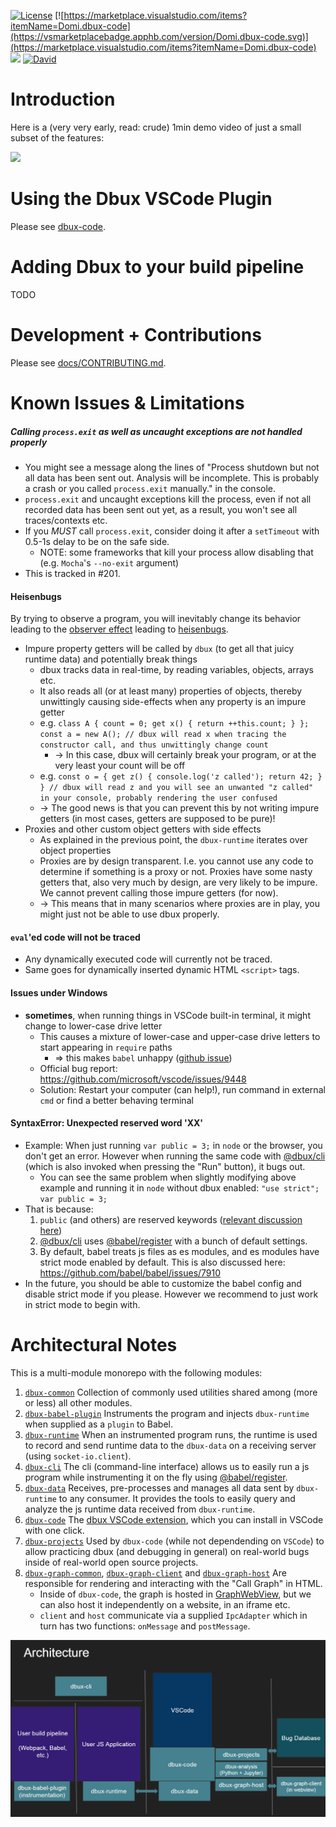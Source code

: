 [![License](https://img.shields.io/badge/License-Apache%202.0-blue.svg)](https://opensource.org/licenses/Apache-2.0)
[![https://marketplace.visualstudio.com/items?itemName=Domi.dbux-code](https://vsmarketplacebadge.apphb.com/version/Domi.dbux-code.svg)](https://marketplace.visualstudio.com/items?itemName=Domi.dbux-code)
[![](https://vsmarketplacebadge.apphb.com/installs-short/Domi.dbux-code.svg)](https://marketplace.visualstudio.com/items?itemName=Domi.dbux-code)
[![David](https://flat.badgen.net/david/dev/Domiii/dbux)](https://david-dm.org/Domiii/dbux?type=dev)


# Introduction

Here is a (very very early, read: crude) 1min demo video of just a small subset of the features:

<a href="https://www.youtube.com/watch?v=VAFcj75-vSs" target="_blank" alt="video">
   <img src="http://img.youtube.com/vi/VAFcj75-vSs/0.jpg">
</a>

# Using the Dbux VSCode Plugin

Please see [dbux-code](dbux-code).

# Adding Dbux to your build pipeline

TODO


# Development + Contributions

Please see [docs/CONTRIBUTING.md](docs/CONTRIBUTING.md).


# Known Issues & Limitations

##### Calling `process.exit` as well as uncaught exceptions are not handled properly
* You might see a message along the lines of "Process shutdown but not all data has been sent out. Analysis will be incomplete. This is probably a crash or you called `process.exit` manually." in the console.
* `process.exit` and uncaught exceptions kill the process, even if not all recorded data has been sent out yet, as a result, you won't see all traces/contexts etc.
* If you *MUST* call `process.exit`, consider doing it after a `setTimeout` with 0.5-1s delay to be on the safe side.
   * NOTE: some frameworks that kill your process allow disabling that (e.g. `Mocha`'s `--no-exit` argument)
* This is tracked in #201.

#### Heisenbugs
By trying to observe a program, you will inevitably change its behavior leading to the [observer effect](https://en.wikipedia.org/wiki/Observer_effect_(physics)) leading to [heisenbugs](https://en.wikipedia.org/wiki/Heisenbug).

* Impure property getters will be called by `dbux` (to get all that juicy runtime data) and potentially break things
   * dbux tracks data in real-time, by reading variables, objects, arrays etc.
   * It also reads all (or at least many) properties of objects, thereby unwittingly causing side-effects when any property is an impure getter
   * e.g. `class A { count = 0; get x() { return ++this.count; } }; const a = new A(); // dbux will read x when tracing the constructor call, and thus unwittingly change count`
      * -> In this case, dbux will certainly break your program, or at the very least your count will be off
   * e.g. `const o = { get z() { console.log('z called'); return 42; } } // dbux will read z and you will see an unwanted "z called" in your console, probably rendering the user confused`
   * -> The good news is that you can prevent this by not writing impure getters (in most cases, getters are supposed to be pure)!
* Proxies and other custom object getters with side effects
   * As explained in the previous point, the `dbux-runtime` iterates over object properties
   * Proxies are by design transparent. I.e. you cannot use any code to determine if something is a proxy or not. Proxies have some nasty getters that, also very much by design, are very likely to be impure. We cannot prevent calling those impure getters (for now).
   * -> This means that in many scenarios where proxies are in play, you might just not be able to use dbux properly.

#### `eval`'ed code will not be traced
* Any dynamically executed code will currently not be traced.
* Same goes for dynamically inserted dynamic HTML `<script>` tags.

#### Issues under Windows
* **sometimes**, when running things in VSCode built-in terminal, it might change to lower-case drive letter
   * This causes a mixture of lower-case and upper-case drive letters to start appearing in `require` paths
      * => this makes `babel` unhappy ([github issue](https://github.com/webpack/webpack/issues/2815))
   * Official bug report: https://github.com/microsoft/vscode/issues/9448
   * Solution: Restart your computer (can help!), run command in external `cmd` or find a better behaving terminal


#### SyntaxError: Unexpected reserved word 'XX'
* Example: When just running `var public = 3;` in `node` or the browser, you don't get an error. However when running the same code with [@dbux/cli](dbux-cli) (which is also invoked when pressing the "Run" button), it bugs out.
   * You can see the same problem when slightly modifying above example and running it in `node` without dbux enabled: `"use strict"; var public = 3;`
* That is because:
   1. `public` (and others) are reserved keywords ([relevant discussion here](https://stackoverflow.com/questions/6458935/just-how-reserved-are-the-words-private-and-public-in-javascript))
   1. [@dbux/cli](dbux-cli) uses [@babel/register](https://babeljs.io/docs/en/babel-register) with a bunch of default settings.
   1. By default, babel treats js files as es modules, and es modules have strict mode enabled by default. This is also discussed here: https://github.com/babel/babel/issues/7910
* In the future, you should be able to customize the babel config and disable strict mode if you please. However we recommend to just work in strict mode to begin with.


# Architectural Notes

This is a multi-module monorepo with the following modules:

1. [`dbux-common`](dbux-common) Collection of commonly used utilities shared among (more or less) all other modules.
1. [`dbux-babel-plugin`](dbux-babel-plugin) Instruments the program and injects `dbux-runtime` when supplied as a `plugin` to Babel.
1. [`dbux-runtime`](dbux-runtime) When an instrumented program runs, the runtime is used to record and send runtime data to the `dbux-data` on a receiving server (using `socket-io.client`).
1. [`dbux-cli`](dbux-cli) The cli (command-line interface) allows us to easily run a js program while instrumenting it on the fly using [@babel/register](https://babeljs.io/docs/en/babel-register).
1. [`dbux-data`](dbux-data) Receives, pre-processes and manages all data sent by `dbux-runtime` to any consumer. It provides the tools to easily query and analyze the js runtime data received from `dbux-runtime`.
1. [`dbux-code`](dbux-code) The [dbux VSCode extension](https://marketplace.visualstudio.com/items?itemName=Domi.dbux-code), which you can install in VSCode with one click.
1. [`dbux-projects`](dbux-projects) Used by `dbux-code` (while not dependending on `VSCode`) to allow practicing dbux (and debugging in general) on real-world bugs inside of real-world open source projects.
1. [`dbux-graph-common`](dbux-graph-common), [`dbux-graph-client`](dbux-graph-client) and [`dbux-graph-host`](dbux-graph-host) Are responsible for rendering and interacting with the "Call Graph" in HTML.
   * Inside of `dbux-code`, the graph is hosted in [GraphWebView](dbux-code/src/graphView/GraphWebView.js), but we can also host it independently on a website, in an iframe etc.
   * `client` and `host` communicate via a supplied `IpcAdapter` which in turn has two functions: `onMessage` and `postMessage`.

![architecture-v001](docs/img/architecture-v001.png)

